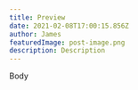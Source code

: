 ```yaml
---
title: Preview
date: 2021-02-08T17:00:15.856Z
author: James
featuredImage: post-image.png
description: Description
---
```

Body